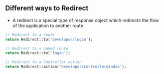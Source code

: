 Different ways to Redirect
--------------------------
- A redirect is a special type of response object which redirects the flow of
  the application to another route

```php
// Redirect to a route
return Redirect::to('developer/login');

// Redirect to a named route
return Redirect::to('login');

// Redirect to a Controller action
return Redirect::action('DevelopersController@index');
```
